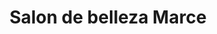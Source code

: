 ---
title: "Salon de belleza Marce"
url: /comuna-4-oriental/salon-de-belleza-marce/
shop: peluquería
---